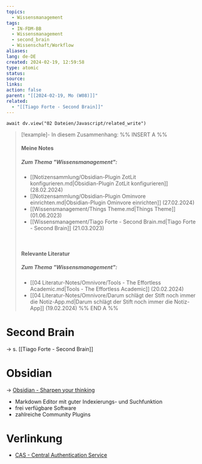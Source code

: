 ```yaml
---
topics:
  - Wissensmanagement
tags:
  - IN-FDM-BB
  - Wissensmanagement
  - second_brain
  - Wissenschaft/Workflow
aliases: 
lang: de-DE
created: 2024-02-19, 12:59:58
type: atomic
status: 
source: 
links: 
action: false
parent: "[[2024-02-19, Mo (W08)]]"
related:
  - "[[Tiago Forte - Second Brain]]"
---
```


```dataviewjs
await dv.view("02 Dateien/Javascript/related_write")
```
> [!example]- In diesem Zusammenhang:
> %% INSERT A %%
> #### Meine Notes
> ##### Zum Thema "Wissensmanagement":
> - [[Notizensammlung/Obsidian-Plugin ZotLit konfigurieren.md|Obsidian-Plugin ZotLit konfigurieren]] (28.02.2024)
> - [[Notizensammlung/Obsidian-Plugin Ominvore einrichten.md|Obsidian-Plugin Ominvore einrichten]] (27.02.2024)
> - [[Wissensmanagement/Things Theme.md|Things Theme]] (01.06.2023)
> - [[Wissensmanagement/Tiago Forte - Second Brain.md|Tiago Forte - Second Brain]] (21.03.2023)
> 
> &nbsp;
> #### Relevante Literatur
> ##### Zum Thema "Wissensmanagement":
> - [[04 Literatur-Notes/Omnivore/Tools - The Effortless Academic.md|Tools - The Effortless Academic]] (20.02.2024)
> - [[04 Literatur-Notes/Omnivore/Darum schlägt der Stift noch immer die Notiz-App.md|Darum schlägt der Stift noch immer die Notiz-App]] (19.02.2024)
> %% END A %%

# Second Brain

→ s. [[Tiago Forte - Second Brain]]

# Obsidian

→ [Obsidian - Sharpen your thinking](https://obsidian.md)
- Markdown Editor mit guter Indexierungs- und Suchfunktion
- frei verfügbare Software
- zahlreiche Community Plugins  



# Verlinkung
- [CAS - Central Authentication Service](https://www.b-tu.de/orgcloud/index.php/f/1764987)